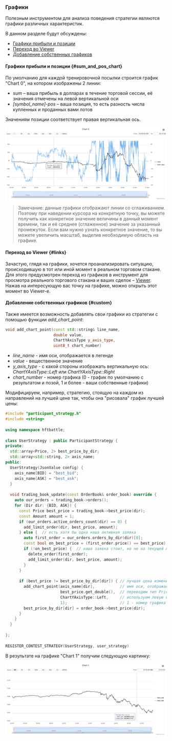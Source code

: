 ### Графики

Полезным инструментом для анализа поведения стратегии являются графики различных характеристик.

В данном разделе будут обсуждены:

- [Графики прибыли и позиции](#sum_and_pos_chart)
- [Переход во Viewer](#links)
- [Добавление собственных графиков](#custom)

#### Графики прибыли и позиции {#sum_and_pos_chart}

По умолчанию для каждой тренировочной посылки строится график "Chart 0", на котором изображены 2 линии:

- *sum* – ваша прибыль в долларах в течение торговой сессии, её значения отмечены на левой вертикальной оси
- *[symbol_name]-pos* – ваша позиция, то есть разность числа купленных и проданных вами лотов

Значениям позиции соответствует правая вертикальная ось.

<img src="/img/base_chart.png" alt="График лучшей цены" align="center">

> Замечание: данные графики отображают линии со сглаживанием.
Поэтому при наведении курсора на конкретную точку, вы можете получить как конкретное значение величины в данный момент времени, так и её среднее (сглаженное) значение за указанный промежуток.
Если вам нужно узнать конкретное значение, то вы можете увеличить масштаб, выделив необходимую область на графике.

#### Переход во Viewer {#links}

Зачастую, глядя на графики, хочется проанализировать ситуацию, происходившую в тот или иной момент в реальном торговом стакане.
Для этого предусмотрен переход из графиков в инструмент для просмотра реального торгового стакана и ваших сделок – [Viewer](viewer.md).
Нажав на интересующую вас точку на графике, можно открыть этот момент во Viewer-е.

#### Добавление собственных графиков {#custom}

Также имеется возможность добавлять свои графики из стратегии с помощью функции *add_chart_point*:

```c++
void add_chart_point(const std::string& line_name,
                     double value,
                     ChartYAxisType y_axis_type,
                     uint8_t chart_number)
```

- *line_name* - имя оси, отображается в легенде
- *value* - вещественное значение
- *y_axis_type* - с какой стороны изображать вертикальную ось: *ChartYAxisType::Left* или *ChartYAxisType::Right*
- *chart_number* - номер графика (0 - график по умолчанию с результатом и позой, 1 и более - ваши собственные графики)

Модифицируем, например, стратегию, стоящую на каждом из направлений на лучшей цене так, чтобы она "рисовала" график лучшей цены:

```c++
#include "participant_strategy.h"
#include <string>

using namespace hftbattle;

class UserStrategy : public ParticipantStrategy {
private:
  std::array<Price, 2> best_price_by_dir;
  std::array<std::string, 2> axis_name;
public:
  UserStrategy(JsonValue config) {
    axis_name[BID] = "best_bid";
    axis_name[ASK] = "best_ask";
  }

  void trading_book_update(const OrderBook& order_book) override {
    auto our_orders = trading_book->orders();
    for (Dir dir: {BID, ASK}) {
      const Price best_price = trading_book->best_price(dir);
      const Amount amount = 1;
      if (our_orders.active_orders_count(dir) == 0) {
        add_limit_order(dir, best_price, amount);
      } else {  // есть хотя бы одна наша активная заявка
        auto first_order = our_orders.orders_by_dir(dir)[0];
        const bool on_best_price = (first_order.price() == best_price);
        if (!on_best_price) {  // наша заявка стоит, но не на текущей лучшей цене
          delete_order(first_order);
          add_limit_order(dir, best_price, amount);
        }
      }

      if (best_price != best_price_by_dir[dir]) { // лучшая цена изменилась
        add_chart_point(axis_name[dir],           // имя оси, отображается в легенде
                        best_price.get_double(),  // переводим тип Price в double
                        ChartYAxisType::Left,     // используем левую вертикальную ось
                        1);                       // 1 - номер графика
        best_price_by_dir[dir] = order_book->best_price(dir);
      }
    }
  }

};

REGISTER_CONTEST_STRATEGY(UserStrategy, user_strategy)
```

В результате на графике "Chart 1" получим следующую картинку:

<img src="/img/best_price_chart.png" alt="График лучшей цены" align="center">
